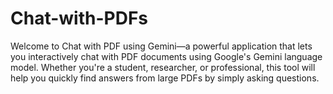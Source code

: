 # Chat-with-PDFs
Welcome to Chat with PDF using Gemini—a powerful application that lets you interactively chat with PDF documents using Google's Gemini language model. Whether you're a student, researcher, or professional, this tool will help you quickly find answers from large PDFs by simply asking questions.
